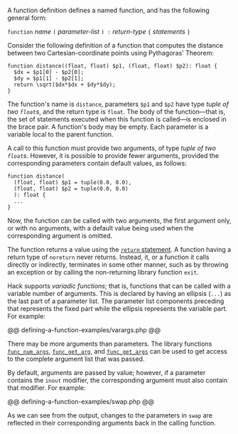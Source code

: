 A function definition defines a named function, and has the following general form:

`function` *name* `(` *parameter-list* `) :` *return-type* `{` *statements* `}`

Consider the following definition of a function that computes the distance between two Cartesian-coordinate points using Pythagoras' Theorem:

```Hack
function distance((float, float) $p1, (float, float) $p2): float {
  $dx = $p1[0] - $p2[0];
  $dy = $p1[1] - $p2[1];
  return \sqrt($dx*$dx + $dy*$dy);
}
```

The function's name is `distance`, parameters `$p1` and `$p2` have type *tuple of two `float`s*, and the return type is `float`.  The
body of the function&mdash;that is, the set of statements executed when this function is called&mdash;is enclosed in the brace pair.  A function's
body may be empty.  Each parameter is a variable local to the parent function.

A call to this function must provide two arguments, of type *tuple of two `float`s*. However, it is possible to provide fewer arguments,
provided the corresponding parameters contain default values, as follows:

```Hack
function distance(
  (float, float) $p1 = tuple(0.0, 0.0),
  (float, float) $p2 = tuple(0.0, 0.0)
  ): float {
  ...
}
```

Now, the function can be called with two arguments, the first argument only, or with no arguments, with a default value being used when
the corresponding argument is omitted.

The function returns a value using the [`return` statement](../statements/return.md).  A function having a return type of `noreturn` never
returns. Instead, it, or a function it calls directly or indirectly, terminates in some other manner, such as by throwing an exception or by
calling the non-returning library function `exit`.

Hack supports *variadic functions*; that is, functions that can be called with a variable number of arguments.  This is declared by having
an ellipsis (`...`) as the last part of a parameter list.  The parameter list components preceding that represents the fixed part while the
ellipsis represents the variable part.  For example:

@@ defining-a-function-examples/varargs.php @@

There may be more arguments than parameters.  The library functions [`func_num_args`](http://www.php.net/func_num_args),
[`func_get_arg`](http://www.php.net/func_get_arg), and [`func_get_args`](http://www.php.net/func_get_args) can be used to get access
to the complete argument list that was passed.

By default, arguments are passed by value; however, if a parameter contains the `inout` modifier, the corresponding argument must also
contain that modifier. For example:

@@ defining-a-function-examples/swap.php @@

As we can see from the output, changes to the parameters in `swap` are reflected in their corresponding arguments back in the calling function.

